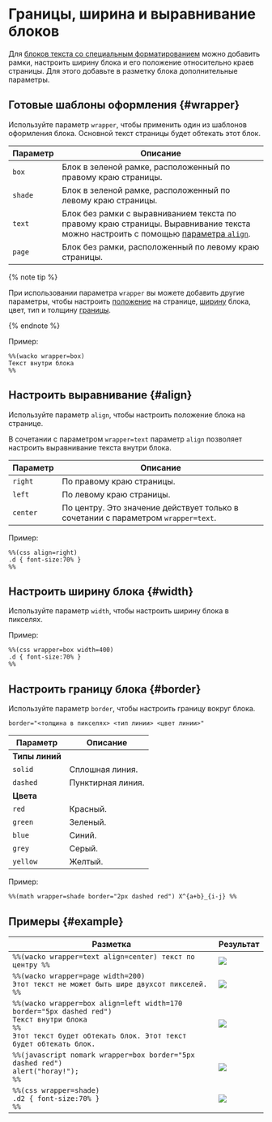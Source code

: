 # Границы, ширина и выравнивание блоков

Для [блоков текста со специальным форматированием](../formatter.md) можно добавить рамки, настроить ширину блока и его положение относительно краев страницы. Для этого добавьте в разметку блока дополнительные параметры.

## Готовые шаблоны оформления {#wrapper}

Используйте параметр `wrapper`, чтобы применить один из шаблонов оформления блока. Основной текст страницы будет обтекать этот блок.

Параметр | Описание
---|---
`box` | Блок в зеленой рамке, расположенный по правому краю страницы. 
`shade` | Блок в зеленой рамке, расположенный по левому краю страницы.
`text` | Блок без рамки с выравниванием текста по правому краю страницы. Выравнивание текста можно настроить с помощью [параметра `align`](#align).
`page` | Блок без рамки, расположенный по левому краю страницы.

{% note tip %}

При использовании параметра `wrapper` вы можете добавить другие параметры, чтобы настроить [положение](#align) на странице, [ширину](#width) блока, цвет, тип и толщину [границы](#border). 

{% endnote %}

Пример:

```
%%(wacko wrapper=box)
Текст внутри блока
%%
```


## Настроить выравнивание {#align}

Используйте параметр `align`, чтобы настроить положение блока на странице.

В сочетании с параметром `wrapper=text` параметр `align` позволяет настроить выравнивание текста внутри блока.

Параметр | Описание
---|---
`right` | По правому краю страницы.
`left` | По левому краю страницы.
`center` | По центру. Это значение действует только в сочетании с параметром `wrapper=text`.
    
Пример:

```
%%(css align=right)
.d { font-size:70% }
%%
```

## Настроить ширину блока {#width}

Используйте параметр `width`, чтобы настроить ширину блока в пикселях.

Пример:

```
%%(css wrapper=box width=400)
.d { font-size:70% }
%%
```


## Настроить границу блока {#border}

Используйте параметр `border`, чтобы настроить границу вокруг блока.
    
```
border="<толщина в пикселях> <тип линии> <цвет линии>"
```
Параметр | Описание
---|---
**Типы линий**|
`solid` | Сплошная линия.
`dashed` | Пунктирная линия.
**Цвета** |
`red` | Красный.
`green` | Зеленый.
`blue` | Синий.
`grey` | Серый.
`yellow` | Желтый.

Пример:

```
%%(math wrapper=shade border="2px dashed red") X^{a+b}_{i-j} %%
```

## Примеры {#example}
 
Разметка  | Результат
 --- | --- 
```%%(wacko wrapper=text align=center) текст по центру %%``` | ![](../../_assets/wiki/formatter-wrapper-text-result.png)
```%%(wacko wrapper=page width=200)```<br/>```Этот текст не может быть шире двухсот пикселей.```<br/>```%%``` | ![](../../_assets/wiki/formatter-wrapper-page-result.png)
```%%(wacko wrapper=box align=left width=170 border="5px dashed red")```<br/>```Текст внутри блока```<br/>```%%```<br/>```Этот текст будет обтекать блок. Этот текст будет обтекать блок.``` | ![](../../_assets/wiki/wrapper_box.png)
```%%(javascript nomark wrapper=box border="5px dashed red")```<br/>```alert("horay!");```<br/>```%%``` | ![](../../_assets/wiki/formatter-wrapper-box-red-result.png)
```%%(css wrapper=shade)```<br/>```.d2 { font-size:70% }```<br/>```%%``` | ![](../../_assets/wiki/formatter-wrapper-shade-result.png)